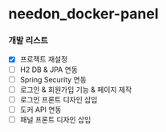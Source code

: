 # needon_docker-panel

### 개발 리스트

- [X] 프로젝트 재설정
- [ ] H2 DB & JPA 연동
- [ ] Spring Security 연동
- [ ] 로그인 & 회원가입 기능 & 페이지 제작
- [ ] 로그인 프론트 디자인 삽입
- [ ] 도커 API 연동
- [ ] 패널 프론트 디자인 삽입
